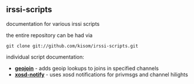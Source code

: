irssi-scripts
-------------

documentation for various irssi scripts

the entire repository can be had via

    git clone git://github.com/kisom/irssi-scripts.git

individual script documentation:    
* **[geojoin](geojoin.html)** - adds geoip lookups to joins in specified
channels
* **[xosd-notify](xosd.html)** - uses xosd notifications for privmsgs and 
channel hilights


